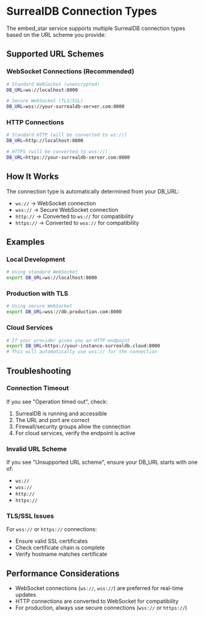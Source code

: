 # SurrealDB Connection Types

The embed_star service supports multiple SurrealDB connection types based on the URL scheme you provide:

## Supported URL Schemes

### WebSocket Connections (Recommended)
```bash
# Standard WebSocket (unencrypted)
DB_URL=ws://localhost:8000

# Secure WebSocket (TLS/SSL)
DB_URL=wss://your-surrealdb-server.com:8000
```

### HTTP Connections
```bash
# Standard HTTP (will be converted to ws://)
DB_URL=http://localhost:8000

# HTTPS (will be converted to wss://)
DB_URL=https://your-surrealdb-server.com:8000
```

## How It Works

The connection type is automatically determined from your DB_URL:
- `ws://` → WebSocket connection
- `wss://` → Secure WebSocket connection
- `http://` → Converted to `ws://` for compatibility
- `https://` → Converted to `wss://` for compatibility

## Examples

### Local Development
```bash
# Using standard WebSocket
export DB_URL=ws://localhost:8000
```

### Production with TLS
```bash
# Using secure WebSocket
export DB_URL=wss://db.production.com:8000
```

### Cloud Services
```bash
# If your provider gives you an HTTP endpoint
export DB_URL=https://your-instance.surrealdb.cloud:8000
# This will automatically use wss:// for the connection
```

## Troubleshooting

### Connection Timeout
If you see "Operation timed out", check:
1. SurrealDB is running and accessible
2. The URL and port are correct
3. Firewall/security groups allow the connection
4. For cloud services, verify the endpoint is active

### Invalid URL Scheme
If you see "Unsupported URL scheme", ensure your DB_URL starts with one of:
- `ws://`
- `wss://`
- `http://`
- `https://`

### TLS/SSL Issues
For `wss://` or `https://` connections:
- Ensure valid SSL certificates
- Check certificate chain is complete
- Verify hostname matches certificate

## Performance Considerations

- WebSocket connections (`ws://`, `wss://`) are preferred for real-time updates
- HTTP connections are converted to WebSocket for compatibility
- For production, always use secure connections (`wss://` or `https://`)